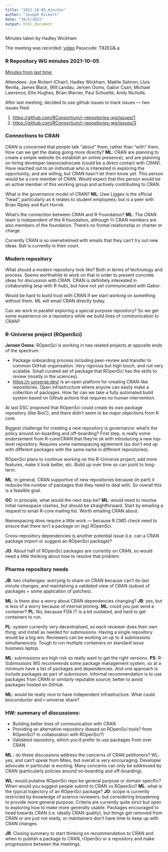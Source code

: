 ```yaml
---
title: "2021-10-05_minutes"
author: "Joseph Rickert"
date: "10/5/2021"
output: html_document
---
```

Minutes taken by Hadley Wickham

The meeting was recorded: [video](https://rstudio.zoom.us/rec/share/smbRfQx85FwCx81aPl9gud69jJ6yChbxxNS3wXUD4m_vtOQpL5pJLw5G8X1Rdoz7.xdPgxZThcvMBM-64) Passcode: T82EG&.a

### R Repository WG minutes 2021-10-05
[Minutes from last time:](https://github.com/RConsortium/r-repositories-wg/tree/main/minutes (these minutes will also go there after the meeting))

Attendees: Joe Rickert (Chair); Hadley Wickham, Maëlle Salmon, Lluís Revilla, James Black, Will Landau, Jeroen Ooms, Gabor Csari, Michael Lawrence, Ellis Hughes, Brian Warner, Paul Schuette, Andy Nicholls.

After last meeting, decided to use github issues to track issues — two issues filed:  

1. https://github.com/RConsortium/r-repositories-wg/issues/1 
2. https://github.com/RConsortium/r-repositories-wg/issues/3

### Connections to CRAN
CRAN is concerned that people talk “about” them, rather than “with” them. How can we get the dialog going more directly? 
**ML**: CRAN are planning to create a simple website (to establish an online presence), and are planning on hiring developer liaison/advocate (could be a direct contact with CRAN). Have reached out to an individual who is interested in exploring the opportunity, and are willing, but CRAN hasn’t let them know yet. This person would be a core member of CRAN. Would expect that this person would be an active member of this working group and actively contributing to CRAN.

What is the governance model of CRAN? **ML**: Uwe Ligges is the official “head”, particularly as it relates to student employees; but is a peer with Brian Ripley and Kurt Hornik. 

What’s the connection between CRAN and R-Foundation? **ML**: The CRAN team is independent of the R foundation, although ⅔ CRAN members are also members of the foundation. There’s no formal relationship or charter or charge.

Currently CRAN is so overwhelmed with emails that they can’t try out new ideas. Ball is currently in their court.

### Modern repository
What should a modern repository look like? Both in terms of technology and process. Seems worthwhile to work on that in order to present concrete ideas for discussion with CRAN. CRAN is definitely interested in collaborating (esp with R-hub), but have not yet communicated with Gabor.

Would be hard to build trust with CRAN if we start working on something without them. ML will email CRAN directly today.

Can we work in parallel exploring a special purpose repository? So we get some experience on a repository while we build lines of communication to CRAN?

### R-Universe project (ROpenSci)
**Jeroen Ooms**: ROpenSci is working in two related projects at opposite ends of the spectrum:

* Package onboarding process including peer-review and transfer to common GitHub organisation. Very rigorous but high touch, and not very scalable. Small curated set of package that ROpenSci has the skills to review (mostly in the sciences).
* https://r-universe.dev/ is an open platform for creating CRAN-like repositories. Open infrastructure where anyone can easily make a collection of packages. How far can we take a fully automated build system based on Github actions that requires no human intervention.

At last DSC proposed that ROpenSci could create its own package repository (like BioC), and there didn’t seem to be major objections from R core.

Biggest challenge for creating a new repository is governance: what’s the policy around on-boarding and off-boarding? First step, is really some endorsement from R-core/CRAN that they’re ok with introducing a new top-level repository. Requires some namespacing agreement (so don’t end up with different packages with the same name in different repositories).

ROpenSci plans to continue working on the R-Universe project; add more features, make it look better, etc. Build up over time so can point to long-term.

**ML**: in general, CRAN supportive of new repositories because (in part) it reduces the number of packages that they need to deal with. So overall this is a feasible goal.

**GC**: in principle, what would the next step be? **ML**: would need to resolve initial namespace clashes, but should be straightforward. Start by emailing a request to email R-core mailing list. Worth emailing CRAN about.

Namespacing does require a little work — because R CMD check need to ensure that there isn’t a package on (eg) ROpenSci. 

Cross-repository dependencies is another potential issue (i.e. can a CRAN package import or suggest an ROpenSci package)?

**JO**: About half of ROpenSci packages are currently on CRAN, so would need a little thinking about how to resolve that problem.

### Pharma repository needs

**JB**: two challenges: worrying to share on CRAN because can’t do last minute changes; and maintaining a validated view of CRAN (subset of packages + some application of patches).

**ML**: Is there also a worry about CRAN dependencies changing? **JB**: yes, but is less of a worry because of internal pinning. **ML**: could you just send a container? **PL**: No, because FDA IT is a bit outdated, and hard to get containers to run.

**PL**: system currently very decentralised, so each reviewer does their own thing; and install as needed for submissions. Having a single repository would be a big win. Reviewers can be working on up to 4 submissions simultaneously. Tough to run multiple containers on standard issue business laptop.

**ML**: submissions are high risk so really want to get the right versions. **PS**: R-Submissions WG recommends some package management system, so at a minimum have a list of packages and dependencies. And one approach is include packages as part of submission. Informal recommendation is to use packages from CRAN or similarly reputable source; better to avoid packages hosted on GitHub.

**ML**: would be really nice to have independent infrastructure. What could bioconductor and r-universe share? 

### HW: summary of discussions:

* Building better lines of communication with CRAN
* Providing an alternative repository (based on ROpenSci tools? from ROpenSci? In collaboration with ROpenSci?)
* Validated repository, which you’d prefer to use packages from over CRAN.

**ML** : do these discussions address the concerns of CRAN petitioners? WL: yes, and can’t speak from Miles, but overall is very encouraging. Developer advocate in particular is exciting. Many concerns can only be addressed by CRAN (particularly policies around on-boarding and off-boarding).

**WL**: would putative ROpenSci repo be general purpose or domain specific? When would you suggest people submit to CRAN vs ROpenSci? **ML**: what is the typical trajectory of an ROpenSci package? **JO**: scope is currently restricted by knowledge of science reviewers; but considering broadening to provide more general purpose. Criteria are currently quite strict but open to exploring how to make more generally usable. Packages encouraged to head towards CRAN (i.e. ideally CRAN quality), but things get removed from CRAN or are just not ready, or maintainers don’t have time to keep up with CRAN changes.

**JR**: Closing summary to start thinking on recommendation to CRAN and when to publish a package to CRAN, rOpenSci or a repository and make progressions between the meetings. 

